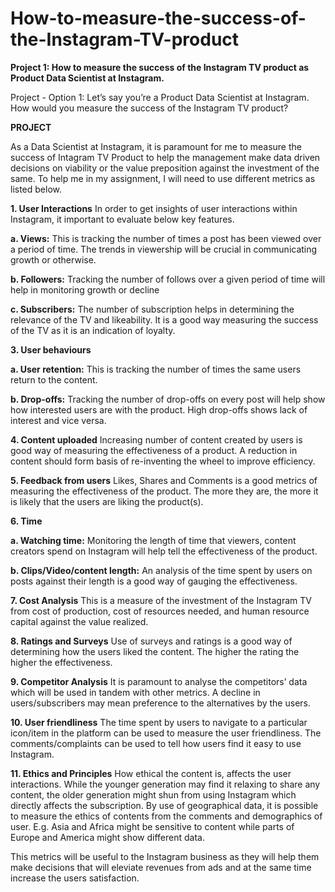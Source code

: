 # How-to-measure-the-success-of-the-Instagram-TV-product

**Project 1: How to measure the success of the Instagram TV product as Product Data Scientist at Instagram.**

Project - Option 1: Let’s say you’re a Product Data Scientist at Instagram. How would you measure the success of the Instagram TV product?


**PROJECT**

As a Data Scientist at Instagram, it is paramount for me to measure the success of Intagram TV Product to help the management make data driven decisions on viability or the value preposition against the investment of the same. To help me in my assignment, I will need to use different metrics as listed below. 

**1.	User Interactions**
In order to get insights of user interactions within Instagram, it important to evaluate below key features.

**a.	Views:** This is tracking the number of times a post has been viewed over a period of time. The trends in viewership will be crucial in communicating growth or otherwise.  

**b.	Followers:** Tracking the number of follows over a given period of time will help in monitoring growth or decline

**c.	Subscribers:** The number of subscription helps in determining the relevance of the TV and likeability. It is a good way measuring the success of the TV as it is an indication of loyalty. 

**3.	User behaviours**

**a.	User retention:** This is tracking the number of times the same users return to the content. 

**b.	Drop-offs:** Tracking the number of drop-offs on every post will help show how interested users are with the product. High drop-offs shows lack of interest and vice versa. 

**4.	Content uploaded**
Increasing number of content created by users is good way of measuring the effectiveness of a product. A reduction in content should form basis of re-inventing the wheel to improve efficiency. 

**5.	Feedback from users**
Likes, Shares and Comments is a good metrics of measuring the effectiveness of the product. The more they are, the more it is likely that the users are liking the product(s). 

**6.	Time** 

**a.	Watching time:** Monitoring the length of time that viewers, content creators spend on Instagram will help tell the effectiveness of the product.

**b.	Clips/Video/content length:** An analysis of the time spent by users on posts against their length is a good way of gauging the effectiveness. 

**7.	Cost Analysis**
This is a measure of the investment of the Instagram TV from cost of production, cost of resources needed, and human resource capital against the value realized.

**8.	Ratings and Surveys**
Use of surveys and ratings is a good way of determining how the users liked the content. The higher the rating the higher the effectiveness. 

**9.	Competitor Analysis** 
It is paramount to analyse the competitors’ data which will be used in tandem with other metrics. A decline in users/subscribers may mean preference to the alternatives by the users. 

**10.	User friendliness**
The time spent by users to navigate to a particular icon/item in the platform can be used to measure the user friendliness. The comments/complaints can be used to tell how users find it easy to use Instagram. 

**11.	Ethics and Principles**
How ethical the content is, affects the user interactions. While the younger generation may find it relaxing to share any content, the older generation might shun from using Instagram which directly affects the subscription. By use of geographical data, it is possible to measure the ethics of contents from the comments and demographics of user. E.g. Asia and Africa might be sensitive to content while parts of Europe and America might show different data. 

This metrics will be useful to the Instagram business as they will help them make decisions that will eleviate revenues from ads and at the same time increase the users satisfaction. 

